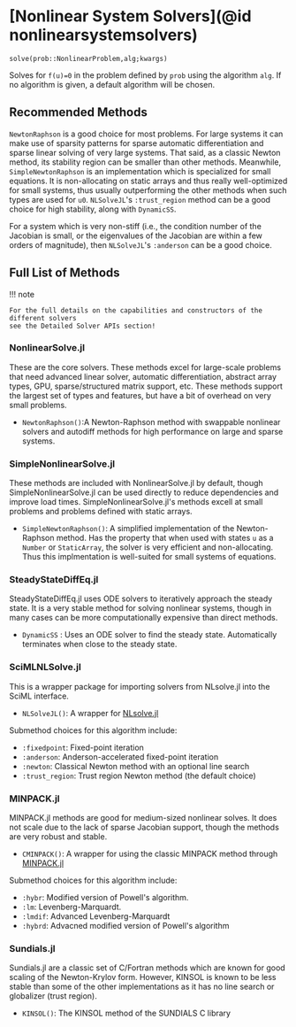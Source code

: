 # [Nonlinear System Solvers](@id nonlinearsystemsolvers)

`solve(prob::NonlinearProblem,alg;kwargs)`

Solves for ``f(u)=0`` in the problem defined by `prob` using the algorithm
`alg`. If no algorithm is given, a default algorithm will be chosen.

## Recommended Methods

`NewtonRaphson` is a good choice for most problems.  For large
systems it can make use of sparsity patterns for sparse automatic differentiation
and sparse linear solving of very large systems. That said, as a classic Newton
method, its stability region can be smaller than other methods. Meanwhile,
`SimpleNewtonRaphson` is an implementation which is specialized for small equations. It is
non-allocating on static arrays and thus really well-optimized for small systems, thus
usually outperforming the other methods when such types are used for `u0`. `NLSolveJL`'s
`:trust_region` method can be a good choice for high stability, along with `DynamicSS`.

For a system which is very non-stiff (i.e., the condition number of the Jacobian
is small, or the eigenvalues of the Jacobian are within a few orders of magnitude),
then `NLSolveJL`'s `:anderson` can be a good choice.

## Full List of Methods

!!! note

    For the full details on the capabilities and constructors of the different solvers
    see the Detailed Solver APIs section!

### NonlinearSolve.jl

These are the core solvers. These methods excel for large-scale problems that need advanced
linear solver, automatic differentiation, abstract array types, GPU,
sparse/structured matrix support, etc. These methods support the largest set of types and
features, but have a bit of overhead on very small problems.

- `NewtonRaphson()`:A Newton-Raphson method with swappable nonlinear solvers and autodiff
    methods for high performance on large and sparse systems.

### SimpleNonlinearSolve.jl

These methods are included with NonlinearSolve.jl by default, though SimpleNonlinearSolve.jl
can be used directly to reduce dependencies and improve load times. SimpleNonlinearSolve.jl's
methods excell at small problems and problems defined with static arrays.

- `SimpleNewtonRaphson()`: A simplified implementation of the Newton-Raphson method. Has the
  property that when used with states `u` as a `Number` or `StaticArray`, the solver is
  very efficient and non-allocating. Thus this implmentation is well-suited for small
  systems of equations.

### SteadyStateDiffEq.jl

SteadyStateDiffEq.jl uses ODE solvers to iteratively approach the steady state. It is a
very stable method for solving nonlinear systems, though in many cases can be more
computationally expensive than direct methods.

- `DynamicSS` : Uses an ODE solver to find the steady state. Automatically
  terminates when close to the steady state.

### SciMLNLSolve.jl

This is a wrapper package for importing solvers from NLsolve.jl into the SciML interface.

- `NLSolveJL()`: A wrapper for [NLsolve.jl](https://github.com/JuliaNLSolvers/NLsolve.jl)

Submethod choices for this algorithm include:

- `:fixedpoint`: Fixed-point iteration
- `:anderson`: Anderson-accelerated fixed-point iteration
- `:newton`: Classical Newton method with an optional line search
- `:trust_region`: Trust region Newton method (the default choice)

### MINPACK.jl

MINPACK.jl methods are good for medium-sized nonlinear solves. It does not scale due to
the lack of sparse Jacobian support, though the methods are very robust and stable.

- `CMINPACK()`: A wrapper for using the classic MINPACK method through [MINPACK.jl](https://github.com/sglyon/MINPACK.jl)

Submethod choices for this algorithm include:

- `:hybr`: Modified version of Powell's algorithm.
- `:lm`: Levenberg-Marquardt.
- `:lmdif`: Advanced Levenberg-Marquardt
- `:hybrd`: Advacned modified version of Powell's algorithm

### Sundials.jl

Sundials.jl are a classic set of C/Fortran methods which are known for good scaling of the
Newton-Krylov form. However, KINSOL is known to be less stable than some of the other
implementations as it has no line search or globalizer (trust region).

- `KINSOL()`: The KINSOL method of the SUNDIALS C library
